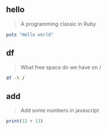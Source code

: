 ## hello

> A programming classic in Ruby

```ruby
puts "Hello world"
```

## df

> What free space do we have on /

```bash
df -h /
```

## add

> Add some numbers in javascript

```js
print(12 + 13)
```

